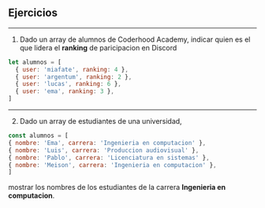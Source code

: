 ## Ejercicios

---

1. Dado un array de alumnos de Coderhood Academy,
   indicar quien es el que lidera el **ranking** de paricipacion en Discord

```js
let alumnos = [
  { user: 'miafate', ranking: 4 },
  { user: 'argentum', ranking: 2 },
  { user: 'lucas', ranking: 6 },
  { user: 'ema', ranking: 3 },
]
```

---

2.  Dado un array de estudiantes de una universidad,

```js
const alumnos = [
{ nombre: 'Ema', carrera: 'Ingenieria en computacion' },
{ nombre: 'Luis', carrera: 'Produccion audiovisual' },
{ nombre: 'Pablo', carrera: 'Licenciatura en sistemas' },
{ nombre: 'Meison', carrera: 'Ingenieria en computacion' },
]
```

mostrar los nombres de los estudiantes de la carrera **Ingenieria en computacion**.
